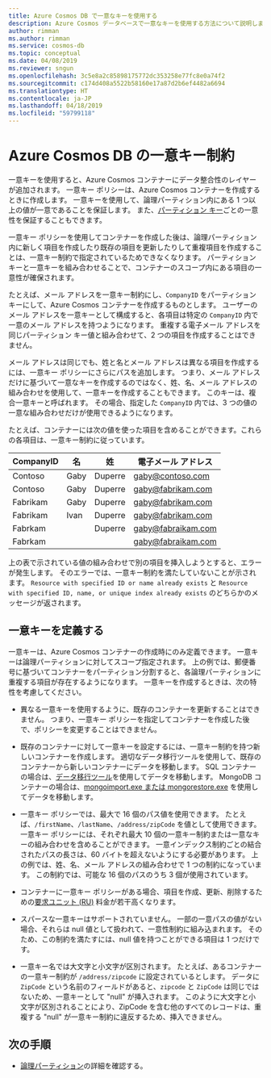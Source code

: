 ```yaml
---
title: Azure Cosmos DB で一意なキーを使用する
description: Azure Cosmos データベースで一意なキーを使用する方法について説明します
author: rimman
ms.author: rimman
ms.service: cosmos-db
ms.topic: conceptual
ms.date: 04/08/2019
ms.reviewer: sngun
ms.openlocfilehash: 3c5e8a2c85898175772dc353258e77fc8e0a74f2
ms.sourcegitcommit: c174d408a5522b58160e17a87d2b6ef4482a6694
ms.translationtype: HT
ms.contentlocale: ja-JP
ms.lasthandoff: 04/18/2019
ms.locfileid: "59799118"
---
```

# <a name="unique-key-constraints-in-azure-cosmos-db"></a>Azure Cosmos DB の一意キー制約

一意キーを使用すると、Azure Cosmos コンテナーにデータ整合性のレイヤーが追加されます。 一意キー ポリシーは、Azure Cosmos コンテナーを作成するときに作成します。 一意キーを使用して、論理パーティション内にある 1 つ以上の値が一意であることを保証します。 また、[パーティション キー](partition-data.md)ごとの一意性を保証することもできます。 

一意キー ポリシーを使用してコンテナーを作成した後は、論理パーティション内に新しく項目を作成したり既存の項目を更新したりして重複項目を作成することは、一意キー制約で指定されているためできなくなります。 パーティション キーと一意キーを組み合わせることで、コンテナーのスコープ内にある項目の一意性が確保されます。

たとえば、メール アドレスを一意キー制約にし、`CompanyID` をパーティション キーにして、Azure Cosmos コンテナーを作成するものとします。 ユーザーのメール アドレスを一意キーとして構成すると、各項目は特定の `CompanyID` 内で一意のメール アドレスを持つようになります。 重複する電子メール アドレスを同じパーティション キー値と組み合わせて、2 つの項目を作成することはできません。 

メール アドレスは同じでも、姓と名とメール アドレスは異なる項目を作成するには、一意キー ポリシーにさらにパスを追加します。 つまり、メール アドレスだけに基づいて一意なキーを作成するのではなく、姓、名、メール アドレスの組み合わせを使用して、一意キーを作成することもできます。 このキーは、複合一意キーと呼ばれます。 その場合、指定した `CompanyID` 内では、3 つの値の一意な組み合わせだけが使用できるようになります。 

たとえば、コンテナーには次の値を使った項目を含めることができます。これらの各項目は、一意キー制約に従っています。

|CompanyID|名|姓|電子メール アドレス|
|---|---|---|---|
|Contoso|Gaby|Duperre|gaby@contoso.com |
|Contoso|Gaby|Duperre|gaby@fabrikam.com|
|Fabrikam|Gaby|Duperre|gaby@fabrikam.com|
|Fabrikam|Ivan|Duperre|gaby@fabrikam.com|
|Fabrkam|   |Duperre|gaby@fabraikam.com|
|Fabrkam|   |   |gaby@fabraikam.com|

上の表で示されている値の組み合わせで別の項目を挿入しようとすると、エラーが発生します。 そのエラーでは、一意キー制約を満たしていないことが示されます。 `Resource with specified ID or name already exists` と `Resource with specified ID, name, or unique index already exists` のどちらかのメッセージが返されます。 

## <a name="define-a-unique-key"></a>一意キーを定義する

一意キーは、Azure Cosmos コンテナーの作成時にのみ定義できます。 一意キーは論理パーティションに対してスコープ指定されます。 上の例では、郵便番号に基づいてコンテナーをパーティション分割すると、各論理パーティションに重複する項目が存在するようになります。 一意キーを作成するときは、次の特性を考慮してください。

* 異なる一意キーを使用するように、既存のコンテナーを更新することはできません。 つまり、一意キー ポリシーを指定してコンテナーを作成した後で、ポリシーを変更することはできません。

* 既存のコンテナーに対して一意キーを設定するには、一意キー制約を持つ新しいコンテナーを作成します。 適切なデータ移行ツールを使用して、既存のコンテナーから新しいコンテナーにデータを移動します。 SQL コンテナーの場合は、[データ移行ツール](import-data.md)を使用してデータを移動します。 MongoDB コンテナーの場合は、[mongoimport.exe または mongorestore.exe](mongodb-migrate.md) を使用してデータを移動します。

* 一意キー ポリシーでは、最大で 16 個のパス値を使用できます。 たとえば、`/firstName`、`/lastName`、`/address/zipCode` を値として使用できます。 一意キー ポリシーには、それぞれ最大 10 個の一意キー制約または一意なキーの組み合わせを含めることができます。 一意インデックス制約ごとの結合されたパスの長さは、60 バイトを超えないようにする必要があります。 上の例では、姓、名、メール アドレスの組み合わせで 1 つの制約になっています。 この制約では、可能な 16 個のパスのうち 3 個が使用されています。

* コンテナーに一意キー ポリシーがある場合、項目を作成、更新、削除するための[要求ユニット (RU)](request-units.md) 料金が若干高くなります。

* スパースな一意キーはサポートされていません。 一部の一意パスの値がない場合、それらは null 値として扱われて、一意性制約に組み込まれます。 そのため、この制約を満たすには、null 値を持つことができる項目は 1 つだけです。

* 一意キー名では大文字と小文字が区別されます。 たとえば、あるコンテナーの一意キー制約が `/address/zipcode` に設定されているとします。 データに `ZipCode` という名前のフィールドがあると、`zipcode` と `ZipCode` は同じではないため、一意キーとして "null" が挿入されます。 このように大文字と小文字が区別されることにより、ZipCode を含む他のすべてのレコードは、重複する "null" が一意キー制約に違反するため、挿入できません。

## <a name="next-steps"></a>次の手順

* [論理パーティション](partition-data.md)の詳細を確認する。
